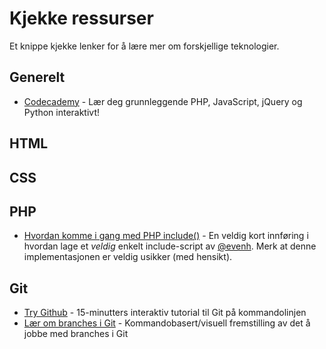 # Kjekke ressurser
Et knippe kjekke lenker for å lære mer om forskjellige teknologier.

## Generelt
- [Codecademy](http://codecademy.com) - Lær deg grunnleggende PHP, JavaScript, jQuery og Python interaktivt!

## HTML

## CSS


## PHP
- [Hvordan komme i gang med PHP include()](http://blog.evenh.net/blog/2013/10/07/hvordan-komme-i-gang-med-php-include/) - En veldig kort innføring i hvordan lage et *veldig* enkelt include-script av [@evenh](https://github.com/evenh). Merk at denne implementasjonen er veldig usikker (med hensikt).

## Git

- [Try Github](http://try.github.io) - 15-minutters interaktiv tutorial til Git på kommandolinjen
- [Lær om branches i Git](http://pcottle.github.io/learnGitBranching/) - Kommandobasert/visuell fremstilling av det å jobbe med branches i Git
